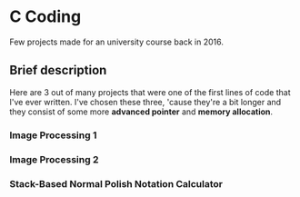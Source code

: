 # C Coding

Few projects made for an university course back in 2016.

## Brief description

Here are 3 out of many projects that were one of the first lines of code that I've ever written.
I've chosen these three, 'cause they're a bit longer and they consist of some more **advanced pointer** and **memory allocation**.

### Image Processing 1

### Image Processing 2

### Stack-Based Normal Polish Notation Calculator
